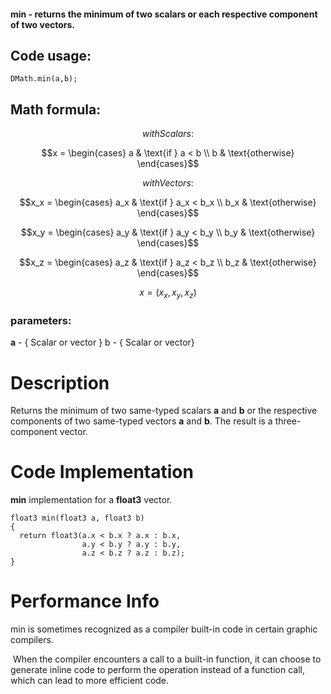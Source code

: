 #### **min** - returns the minimum of two scalars or each respective component of two vectors.

## Code usage:
`DMath.min(a,b);`

## Math formula: 
$$with Scalars:$$


$$x = \begin{cases}  a & \text{if } a < b \\  b & \text{otherwise}  \end{cases}$$


$$with Vectors:$$


$$x_x = \begin{cases}  a_x & \text{if } a_x < b_x \\  b_x & \text{otherwise}  \end{cases}$$

$$x_y = \begin{cases}  a_y & \text{if } a_y < b_y \\  b_y & \text{otherwise}  \end{cases}$$

$$x_z = \begin{cases}  a_z & \text{if } a_z < b_z \\  b_z & \text{otherwise}  \end{cases}$$


$$x=(x_x,x_y,x_z)$$

### parameters:
**a** - { Scalar or vector }
b - { Scalar or vector}

# Description
Returns the minimum of two same-typed scalars **a** and **b** or the respective components of two same-typed vectors **a** and **b**. The result is a three-component vector.

# Code Implementation
**min** implementation for a **float3** vector.

```
float3 min(float3 a, float3 b)
{
  return float3(a.x < b.x ? a.x : b.x,
                a.y < b.y ? a.y : b.y,
                a.z < b.z ? a.z : b.z);
}
```

# Performance Info

min is sometimes recognized as a compiler built-in code in certain graphic compilers.

 When the compiler encounters a call to a built-in function, it can choose to generate inline code to perform the operation instead of a function call, which can lead to more efficient code.

